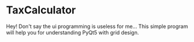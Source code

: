 # TaxCalculator
Hey! Don't say the ui programming is useless for me... This simple program will help you for understanding PyQt5 with grid design.
